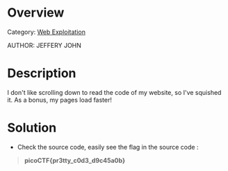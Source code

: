 # Overview 
Category: [Web Exploitation]()

AUTHOR: JEFFERY JOHN

# Description
I don't like scrolling down to read the code of my website, so I've squished it. As a bonus, my pages load faster!

# Solution
- Check the source code, easily see the flag in the source code :
> **picoCTF{pr3tty_c0d3_d9c45a0b}**